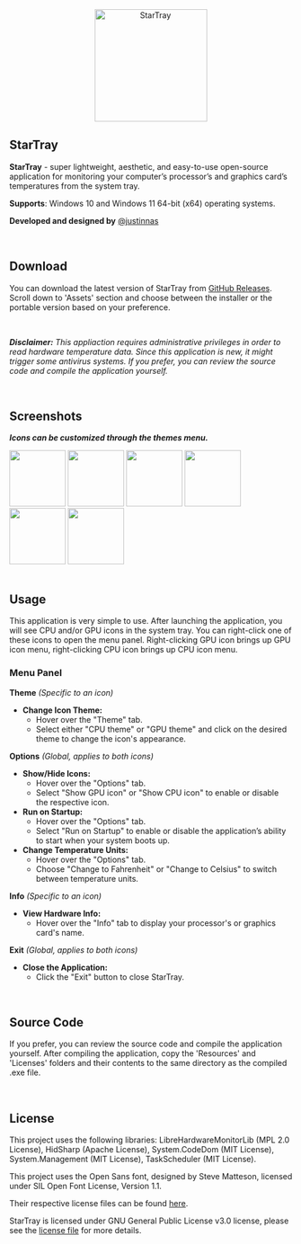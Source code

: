 <div align="center">
  <img src="https://github.com/user-attachments/assets/65abf490-58d8-42d7-acb4-bd4e593dbdf7" alt="StarTray" height="200">
</div>


## StarTray

**StarTray** - super lightweight, aesthetic, and easy-to-use open-source application for monitoring your computer’s processor’s and graphics card’s temperatures from the system tray.

**Supports**: Windows 10 and Windows 11 64-bit (x64) operating systems.

**Developed and designed by** [@justinnas](https://github.com/justinnas)

<br>

## Download

You can download the latest version of StarTray from [GitHub Releases](https://github.com/justinnas/StarTray-Temperature/releases). Scroll down to 'Assets' section and choose between the installer or the portable version based on your preference.

<br>

***Disclaimer:** This appliaction requires administrative privileges in order to read hardware temperature data. Since this application is new, it might trigger some antivirus systems. If you prefer, you can review the source code and compile the application yourself.*

<br>

## Screenshots
***Icons can be customized through the themes menu.***
<div display="flex">
<img src="https://github.com/user-attachments/assets/76065f81-ba0a-40bd-9435-693942228ac4" height="100">
<img src="https://github.com/user-attachments/assets/11d6266f-b3bb-4dfd-aaf0-54aa7db3aee8" height="100">
<img src="https://github.com/user-attachments/assets/1a3a37aa-e4d4-4dee-9056-d82b64b0bb69" height="100">
<img src="https://github.com/user-attachments/assets/4e827dc7-9aee-46bd-a0a4-7f14a4d8011b" height="100">
<img src="https://github.com/user-attachments/assets/b2935b69-e9e1-41c4-99c4-7793dcb18788" height="100">
<img src="https://github.com/user-attachments/assets/0bfddd1c-c068-4d33-982f-97c528865943" height="100">
</div>

<br>

## Usage

This application is very simple to use. After launching the application, you will see CPU and/or GPU icons in the system tray. 
You can right-click one of these icons to open the menu panel. 
Right-clicking GPU icon brings up GPU icon menu, right-clicking CPU icon brings up CPU icon menu.

### Menu Panel

**Theme** *(Specific to an icon)*

- **Change Icon Theme:**
    - Hover over the "Theme" tab.
    - Select either "CPU theme" or "GPU theme" and click on the desired theme to change the icon's appearance.

**Options** *(Global, applies to both icons)*

- **Show/Hide Icons:**
    - Hover over the "Options" tab.
    - Select "Show GPU icon" or "Show CPU icon" to enable or disable the respective icon.
- **Run on Startup:**
    - Hover over the "Options" tab.
    - Select "Run on Startup" to enable or disable the application’s ability to start when your system boots up.
- **Change Temperature Units:**
    - Hover over the "Options" tab.
    - Choose "Change to Fahrenheit" or "Change to Celsius" to switch between temperature units.

**Info** *(Specific to an icon)*

- **View Hardware Info:**
    - Hover over the "Info" tab to display your processor's or graphics card's name.

**Exit** *(Global, applies to both icons)*

- **Close the Application:**
    - Click the "Exit" button to close StarTray.

<br>

## Source Code

If you prefer, you can review the source code and compile the application yourself. After compiling the application, copy the 'Resources' and 'Licenses' folders and their contents to the same directory as the compiled .exe file.

<br>

## License

This project uses the following libraries: LibreHardwareMonitorLib (MPL 2.0 License), HidSharp (Apache License), 
System.CodeDom (MIT License), System.Management (MIT License), TaskScheduler (MIT License).

This project uses the Open Sans font, designed by Steve Matteson, licensed under SIL Open Font License, Version 1.1.

Their respective license files can be found [here](https://github.com/justinnas/StarTray-Temperature/tree/main/Licenses).

StarTray is licensed under GNU General Public License v3.0 license, please see the [license file](https://github.com/justinnas/StarTray-Temperature/blob/main/LICENSE.txt) for more details.
